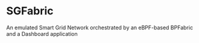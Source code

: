 # SGFabric
An emulated Smart Grid Network orchestrated by an eBPF-based BPFabric and a Dashboard application
